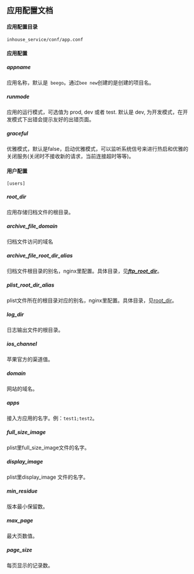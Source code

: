 ## 应用配置文档

#### 应用配置目录
`inhouse_service/conf/app.conf`

#### 应用配置

##### appname

应用名称，默认是` beego`。通过`bee new`创建的是创建的项目名。

##### runmode

应用的运行模式，可选值为 prod, dev 或者 test. 默认是 dev, 为开发模式，在开发模式下出错会提示友好的出错页面。

##### graceful

优雅模式，默认是false，启动优雅模式，可以监听系统信号来进行热启和优雅的关闭服务(关闭时不接收新的请求，当前连接超时等等)。

#### 用户配置
`[users]`  

##### root_dir

应用存储归档文件的根目录。

##### archive_file_domain

归档文件访问的域名

##### archive_file_root_dir_alias

归档文件根目录的别名，nginx里配置。具体目录，见[***ftp_root_dir***](ftp.md#ftp_root_dir)。

##### plist_root_dir_alias

plist文件所在的根目录对应的别名，nginx里配置。具体目录，见[root_dir](#root_dir)。

##### log_dir

日志输出文件的根目录。

##### ios_channel

苹果官方的渠道值。

##### domain

网站的域名。

##### apps

接入方应用的名字。例：`test1;test2`。

##### full_size_image

plist里full_size_image文件的名字。

##### display_image 

plist里display_image 文件的名字。

##### min_residue 

版本最小保留数。

##### max_page 

最大页数值。

##### page_size 

每页显示的记录数。
